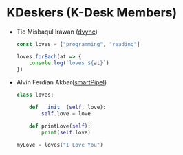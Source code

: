 # KDeskers (K-Desk Members)

* Tio Misbaqul Irawan ([dvync](https://github.com/indmind))
    ```js
    const loves = ["programming", "reading"]

    loves.forEach(at => {
        console.log(`loves ${at}`)
    })
    ```

* Alvin Ferdian Akbar([smartPipel](https://github.com/smartPipel))
    ```py
    class loves:

        def __init__(self, love):
            self.love = love

        def printLove(self):
            print(self.love)
    
    myLove = loves("I Love You")
    ```


